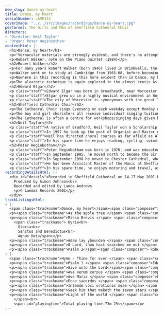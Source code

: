 ```yaml
---
new_slug: dance-my-heart
title: Dance, my heart
serialNumber: LAMM133
coverImage: "../../src/images/recordings/dance-my-heart.jpg"
performer: The Girls and Men of Sheffield Cathedral Choir
directors:
- 'Director: Neil Taylor'
- 'Organ: Peter Heginbotham'
contentHtml: |-
  <h1>Dance, my heart</h1>
  <p>"Vernacular materials are strongly evident, and there's no attempt to be stylistically pure. Old forms, shapes and tonalities rub shoulders with more contemporary devices"</p>
  <p>Robert Walker, note on the Piano Quintet (1984)</p>
  <h2>Robert Walker</h2>
  <p>For many years Robert Walker (born 1946) lived in Brinkwells, the Sussex cottage where Elgar composed his 'Cello Concerto (1918-1919), and the most obvious link between the two composers for the purpose of this recording. In fact the similarity between the two goes further. Both sought old forms and imbued them with new meaning. Both struggled to be accepted - Elgar retreated back to the Malverns having failed to gain recognition as a composer in London in his early career- Walker left Britain in 1992 to live in Bali having suffered neglect (much to the bewilderment of his audiences), and now lives and teaches in Thailand. Both composers were profoundly influenced by the environments in which they grew up - Elgar and the Malvern hills; Walker as a chorister at St Matthew's Church, Northampton, the remarkable church that commissioned works by Graham Sutherland, Henry Moore, Gerald Finzi and Benjamin Britten amongst others.</p>
  <p>Walker went on to study at Cambridge from 1965-68, before becoming Director of Music at Grimsby Parish Church, one of the few churches in the country with a choir school, for five years. In 1978 he made the decision to become a full-time composer. From 1982-1991 he was Professor of Composition at the London College of Music. His style, described so aptly in the above quotation, has been described as years ahead of fashion.</p>
  <p>Nowhere in this recording is this more evident than in Dance, my heart, which was written at the request of Michael Nicholas for the RSCM Cathedral Course at York Minster in August 1978. The words are from'One hundred poems of Kabir' translated by Rabindranath Tagore. The writing, for double choir and organ duet, is very lively, making extensive use of the possible rhythmic permutations within a single bar. A calmer second section, notable for whispered Sprechstimme ('Mad') leads us towards the serene Andante commodo in which the choir parts make use of an aleatoric technique above the gently undulating organ part. This soon gives way to the energy exposed at the opening, and the closing pages are an aural and performing tour de force.</p>
  <p>The aleatoric technique is again explored in the almost erotic As the apple tree; near the end of the work the choir sing the opening phrase entirely at their own speeds. The work was written for the marriage of Walker's nephew in 1982 and dedicated "To my Father, who only likes the black notes" (the piece is in D flat major).</p>
  <h2>Edward Elgar</h2>
  <p class="staff">Edward Elgar was born in Broadheath, near Worcester in 1857. He is seen as the best British composer of his day and ranks as one of the finest European romantic artists. Throughout his life he received very little formal training in music (lack of means prevented him from studying in London or Leipzig); it is possible that because of this Elgar's distinctive and original musical voice shines through.</p>
  <p class="staff">Elgar grew up in a highly musical environment in Worcester. His father was well known throughout the region as a competent musician, the owner of a music shop and the local piano tuner. From 1846 Elgar's father had been organist of St George's Roman Catholic Church in Worcester; the young Elgar became his assistant there before succeeding him in 1885. It was here that many of Elgar's early choral pieces were first performed, such as the motets Ave verum corpus, Ave Maria, Intende voci orationis meae (1886-87) and Ecce Sacerdos (1888). Whilst the motets are miniatures of consummate charm and beauty, Ecce Sacerdos foreshadows the grand processional style characteristic of Elgar's more mature style.</p>
  <p class="staff">The city of Worcester is synonymous with the great Three Choirs Festival, and this presented Elgar with many opportunities for employment, both as a performer and composer. The short oratorio The Light of Life was composed in 1896 and first performed as part of the Worcester Three Choirs Festival on 18th September of that year. Within this oratorio can be found the anthems Light of the World and Seek him that maketh the seven stars. Light of the world is typically Elgarian in its use of strong thematic motives and exhilarating modulations. Seek him that maketh the seven stars is altogether a more gentle piece for men's voices making extensive use of appoggiatura techniques. Two dramatic sections for tenor solo break the indulgence of the tutti sections.</p>
  <h2>Sheffield Cathedral Choir</h2>
  <p>The Cathedral Choir sings Evensong on each weekday except Monday during term-time at 5.45pm. Sunday services are the Sung Eucharist at 10.30am and Evensong at 6.30pm. Currently there are some 60 young people are involved in the Cathedral Choir. These children attend schools all over the city of Sheffield, and come in to rehearsals and services up to five times each week to be joined by the Cathedral Songmen and Student Songmen.</p>
  <p>The boy and girl choristers all receive individual singing tuition from a specialist vocal tutor during their time in the choir, and, in addition to their regular services, the Cathedral Choir often gives concerts in the Cathedral and beyond, broadcasts on radio and television, and tours at home and abroad. In recent years the choir has visited South Africa, Germany, Holland, the South Coast of England, the West Country and East Anglia; in October 2001 all forces will undertake a 12-day tour of the USA. In the past four years, the choir has made 5 CD recordings, with more planned for the future.</p>
  <p>The Cathedral is often a centre for workshops/singing days given by distinguished visiting musicians, including Sir David Willcocks, John Rutter, Scott Stroman, Ralph Allwood, Michael Brewer and Vivien Pike.</p>
  <h2>Neil Taylor</h2>
  <p class="staff">A native of Bradford, Neil Taylor won a Scholarship to the Royal College of Music in 1986. He was organ scholar at St Albans Cathedral, and in 1990 was appointed Assistant Organist at Norwich Cathedral. As well as premiering many new works in his time at Norwich, he made numerous broadcasts and recordings with the Cathedral Choir, which received high critical acclaim, and toured with them on the continent and in the USA. As well as directing the Cathedral Consort, he formed the Cathedral Girls' Choir in 1995, which completed its first CD recording and made a highly successful tour of Germany in 1997.</p>
  <p class="staff">In 1997 he took up the post of Organist and Master of the Music at Sheffield Cathedral, where he is responsible for the Cathedral Choirs of boys, girls and men and the Cathedral Chamber Choir. Since his appointment, the Cathedral Choir has toured both at home and abroad (including Germany and Holland) and will tour the USA in October 2001. He has previously made a CD recording, amongst others, of 20th century music by Sir Lennox Berkeley, George Malcolm, Grayston Ives and Mark Blatchly (Et in Terra Pax - LAMM 124D).</p>
  <p class="staff">Neil has directed choral courses as far afield as Aldeburgh and Mexico City, and is a regular member of staff on the Eton Choral Courses.</p>
  <p class="staff">In his spare time he enjoys reading, cycling, swimming and walking. A keen cook, he is also an enthusiast of real ales and good wines.</p>
  <h2>Peter Heginbotham</h2>
  <p class="staff">Peter Heginbotham was born in 1976, and was educated at Solihull School, where he was a Music Scholar. In 1994, he was appointed to the Organ Scholarship of Truro Cathedral, also acting as an Assistant Housemaster at Polwhele House School, and a visiting bassoon teacher at Truro School.</p>
  <p class="staff">In September 1995, he moved north to become the Sir Henry Coward Organ Scholar at Sheffield Cathedral and University, where he gained the degree of B.Mus. Whilst in Sheffield, he ran the Student Orchestra, played continuo for the "Operaworks" production of "Dido and Aeneas" at the 1997 Edinburgh International Festival, was Chairman of the University Summer Music Festival in 1998, and was Secretary to the Management Committee of the Cathedral Arts Festival. He also accompanied the Sheffield choirs on tour, both in the UK and in Germany.</p>
  <p class="staff">In September 1998 he moved to Chester Cathedral, where he ran the Voluntary Choir and played for the Cathedral Girls Choir on tour in Paris and Sens. He also conducted a 70 strong choral society near Liverpool.</p>
  <p class="staff">He has been Assistant Master of the Music at Sheffield Cathedral since November 1999. He directed the songmen of the Cathedral Choir for their recent trip to Paris, during which they sang for the High Mass in Notre-Dame. This is his third CD with the Cathedral Choir.</p>
  <p class="staff">In his spare time, he enjoys motoring and travel, as well as testing the results of other peoples' cooking.</p>
recordingDetailsHtml: |-
  <div id="details">Recorded in Sheffield Cathedral on 14-17 May 2001 by kind permission of the Dean and Chapter.<br>
    Produced by Simon Johnson<br>
    Recorded and edited by Lance Andrews
    <p>© Lammas Records 2001</p>
  </div>
trackListingsHtml:
- |-
  <span class="trackname">Dance, my heart</span><span class="composer"> Robert Walker </span>
  <p><span class="trackname">As the apple tree </span> <span class="composer">Robert Walker</span></p>
  <p><span class="trackname">Missa Brevis </span> <span class="composer">Robert Walker</span><br>
    <span class="trackname"> Kyrie<br>
      Gloria<br>
      Sanctus and Benedictus<br>
      Agnus Dei</span></p>
  <p><span class="trackname">Adam lay ybounden </span> <span class="composer">Robert Walker</span></p>
  <p><span class="trackname">O Lord, thou hast searched me out </span> <span class="composer">Robert Walker</span></p>
  <p><span class="trackname">Psalm 2</span><span class="composer"> Robert Walker</span></p>
- |-
  <span class="trackname">Hymn - Thine for ever </span> <span class="composer">Robert Walker</span>
  <p><span class="trackname">Psalm 1 </span> <span class="composer">Edward Elgar</span></p>
  <p><span class="trackname">Give unto the Lord</span><span class="composer"> Edward Elgar</span></p>
  <p><span class="trackname">Ave verum corpus </span> <span class="composer">Edward Elgar</span><span class="trackname"></span></p>
  <p><span class="trackname">Ave Maria </span> <span class="composer">Edward Elgar</span></p>
  <p><span class="trackname">Ecce sacerdos </span> <span class="composer">Edward Elgar</span></p>
  <p><span class="trackname">Intende voci orationis meae </span> <span class="composer">Edward Elgar</span></p>
  <p><span class="trackname">Seek him that maketh the seven stars </span> <span class="composer">Edward Elgar</span></p>
  <p><span class="trackname">Light of the world </span> <span class="composer">Edward Elgar<br>
    </span><br>
    <span id="playingtime">Total playing time 73m 25s</span></p>
---
```


